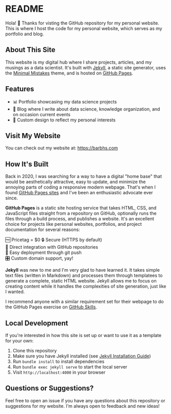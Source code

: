 # README

Hola! 👋 Thanks for visting the GitHub repository for my personal website. This is where I host the code for my personal website, which serves as my portfolio and blog.

## About This Site

This website is my digital hub where I share projects, articles, and my musings as a data scientist. It's built with [Jekyll](https://jekyllrb.com/), a static site generator, uses the [Minimal Mistakes](https://mmistakes.github.io/minimal-mistakes/) theme, and is hosted on [GitHub Pages](https://pages.github.com/).  

## Features

- 📊 Portfolio showcasing my data science projects
- 📝 Blog where I write about data science, knowledge organization, and on occasion current events
- 🐝  Custom design to reflect my personal interests

## Visit My Website

You can check out my website at: https://barbhs.com

## How It's Built

Back in 2020, I was searching for a way to have a digital "home base" that would be aesthetically attractive, easy to update, and minimize the annoying parts of coding a responsive modern webpage. That's when I found [GitHub Pages sites](https://docs.github.com/en/pages/getting-started-with-github-pages/creating-a-github-pages-site) and I've been an enthusiastic advocate ever since.  

**GitHub Pages** is a static site hosting service that takes HTML, CSS, and JavaScript files straight from a repository on GitHub, optionally runs the files through a build process, and publishes a website. It's an excellent choice for projects like personal websites, portfolios, and project documentation for several reasons:

🆓 Pricetag = $0 
🔒 Secure (HTTPS by default)  
🔗 Direct integration with GitHub repositories  
🚀 Easy deployment through git push  
🎛️ Custom domain support, yay!


**Jekyll** was new to me and I'm very glad to have learned it. It takes simple text files (written in Markdown) and processes them through templatees to generate a complete, static HTML website. Jekyll allows me to focus on creating content while it handles the complexities of site generation, just like I wanted.

I recommend anyone with a similar requirement set for their webpage to do the GitHub Pages exercise on [GitHub Skills](https://github.com/skills/github-pages).


## Local Development

If you're interested in how this site is set up or want to use it as a template for your own:

1. Clone this repository
2. Make sure you have Jekyll installed (see [Jekyll Installation Guide](https://jekyllrb.com/docs/installation/))
3. Run `bundle install` to install dependencies
4. Run `bundle exec jekyll serve` to start the local server
5. Visit `http://localhost:4000` in your browser

## Questions or Suggestions?

Feel free to open an issue if you have any questions about this repository or suggestions for my website. I'm always open to feedback and new ideas!

